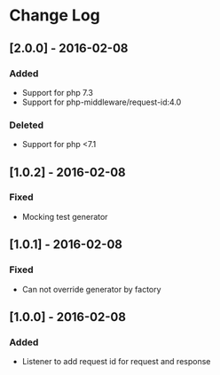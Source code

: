 # Change Log

## [2.0.0] - 2016-02-08
### Added
- Support for php 7.3
- Support for php-middleware/request-id:4.0

### Deleted
- Support for php <7.1

## [1.0.2] - 2016-02-08
### Fixed
- Mocking test generator

## [1.0.1] - 2016-02-08
### Fixed
- Can not override generator by factory

## [1.0.0] - 2016-02-08
### Added
- Listener to add request id for request and response 